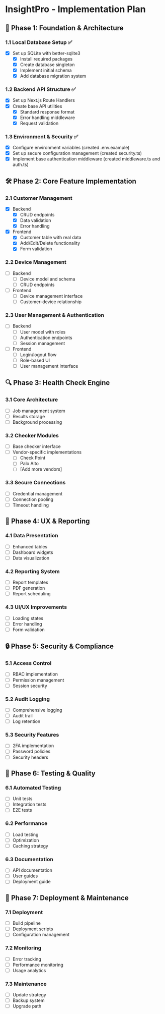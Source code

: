 # InsightPro - Implementation Plan

## 📌 Phase 1: Foundation & Architecture

### 1.1 Local Database Setup ✅
- [x] Set up SQLite with better-sqlite3
  - [x] Install required packages
  - [x] Create database singleton
  - [x] Implement initial schema
  - [x] Add database migration system

### 1.2 Backend API Structure ✅
- [x] Set up Next.js Route Handlers
- [x] Create base API utilities
  - [x] Standard response format
  - [x] Error handling middleware
  - [x] Request validation

### 1.3 Environment & Security ✅
- [x] Configure environment variables (created .env.example)
- [x] Set up secure configuration management (created security.ts)
- [x] Implement base authentication middleware (created middleware.ts and auth.ts)

## 🛠️ Phase 2: Core Feature Implementation

### 2.1 Customer Management
- [x] Backend
  - [x] CRUD endpoints
  - [x] Data validation
  - [x] Error handling
- [x] Frontend
  - [x] Customer table with real data
  - [x] Add/Edit/Delete functionality
  - [x] Form validation

### 2.2 Device Management
- [ ] Backend
  - [ ] Device model and schema
  - [ ] CRUD endpoints
- [ ] Frontend
  - [ ] Device management interface
  - [ ] Customer-device relationship

### 2.3 User Management & Authentication
- [ ] Backend
  - [ ] User model with roles
  - [ ] Authentication endpoints
  - [ ] Session management
- [ ] Frontend
  - [ ] Login/logout flow
  - [ ] Role-based UI
  - [ ] User management interface

## 🔍 Phase 3: Health Check Engine

### 3.1 Core Architecture
- [ ] Job management system
- [ ] Results storage
- [ ] Background processing

### 3.2 Checker Modules
- [ ] Base checker interface
- [ ] Vendor-specific implementations
  - [ ] Check Point
  - [ ] Palo Alto
  - [ ] [Add more vendors]

### 3.3 Secure Connections
- [ ] Credential management
- [ ] Connection pooling
- [ ] Timeout handling

## 🎨 Phase 4: UX & Reporting

### 4.1 Data Presentation
- [ ] Enhanced tables
- [ ] Dashboard widgets
- [ ] Data visualization

### 4.2 Reporting System
- [ ] Report templates
- [ ] PDF generation
- [ ] Report scheduling

### 4.3 UI/UX Improvements
- [ ] Loading states
- [ ] Error handling
- [ ] Form validation

## 🔒 Phase 5: Security & Compliance

### 5.1 Access Control
- [ ] RBAC implementation
- [ ] Permission management
- [ ] Session security

### 5.2 Audit Logging
- [ ] Comprehensive logging
- [ ] Audit trail
- [ ] Log retention

### 5.3 Security Features
- [ ] 2FA implementation
- [ ] Password policies
- [ ] Security headers

## 🚀 Phase 6: Testing & Quality

### 6.1 Automated Testing
- [ ] Unit tests
- [ ] Integration tests
- [ ] E2E tests

### 6.2 Performance
- [ ] Load testing
- [ ] Optimization
- [ ] Caching strategy

### 6.3 Documentation
- [ ] API documentation
- [ ] User guides
- [ ] Deployment guide

## 🚀 Phase 7: Deployment & Maintenance

### 7.1 Deployment
- [ ] Build pipeline
- [ ] Deployment scripts
- [ ] Configuration management

### 7.2 Monitoring
- [ ] Error tracking
- [ ] Performance monitoring
- [ ] Usage analytics

### 7.3 Maintenance
- [ ] Update strategy
- [ ] Backup system
- [ ] Upgrade path
